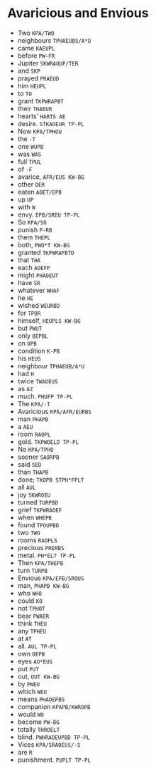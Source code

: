 # Avaricious and Envious

* Two `KPA/TWO`
* neighbours `TPHAEUBS/A*U`
* came `KAEUPL`
* before `PW-FR`
* Jupiter `SKWRAOUP/TER`
* and `SKP`
* prayed `PRAEUD`
* him `HEUPL`
* to `TO`
* grant `TKPWRAPBT`
* their `THAEUR`
* hearts' `HARTS AE`
* desire. `STKAOEUR TP-PL`
* Now `KPA/TPHOU`
* the `-T`
* one `WUPB`
* was `WAS`
* full `TPUL`
* of `-F`
* avarice, `AFR/EUS KW-BG`
* other `OER`
* eaten `AOET/EPB`
* up `UP`
* with `W`
* envy. `EPB/SREU TP-PL`
* So `KPA/SO`
* punish `P-RB`
* them `THEPL`
* both, `PWO*T KW-BG`
* granted `TKPWRAPBTD`
* that `THA`
* each `AOEFP`
* might `PHAOEUT`
* have `SR`
* whatever `WHAF`
* he `HE`
* wished `WEURBD`
* for `TPOR`
* himself, `HEUPLS KW-BG`
* but `PWUT`
* only `OEPBL`
* on `OPB`
* condition `K-PB`
* his `HEUS`
* neighbour `TPHAEUB/A*U`
* had `H`
* twice `TWAOEUS`
* as `AZ`
* much. `PHUFP TP-PL`
* The `KPA/-T`
* Avaricious `KPA/AFR/EURBS`
* man `PHAPB`
* a `AEU`
* room `RAOPL`
* gold. `TKPWOELD TP-PL`
* No `KPA/TPHO`
* sooner `SAORPB`
* said `SED`
* than `THAPB`
* done; `TKOPB STPH*FPLT`
* all `AUL`
* joy `SKWROEU`
* turned `TURPBD`
* grief `TKPWRAOEF`
* when `WHEPB`
* found `TPOUPBD`
* two `TWO`
* rooms `RAOPLS`
* precious `PRERBS`
* metal. `PH*ELT TP-PL`
* Then `KPA/THEPB`
* turn `TURPB`
* Envious `KPA/EPB/SROUS`
* man, `PHAPB KW-BG`
* who `WHO`
* could `KO`
* not `TPHOT`
* bear `PWAER`
* think `THEU`
* any `TPHEU`
* at `AT`
* all. `AUL TP-PL`
* own `OEPB`
* eyes `AO*EUS`
* put `PUT`
* out, `OUT KW-BG`
* by `PWEU`
* which `WEU`
* means `PHAOEPBS`
* companion `KPAPB/KWROPB`
* would `WO`
* become `PW-BG`
* totally `THROELT`
* blind. `PWHRAOEUPBD TP-PL`
* Vices `KPA/SRAOEUS/-S`
* are `R`
* punishment. `PUPLT TP-PL`
